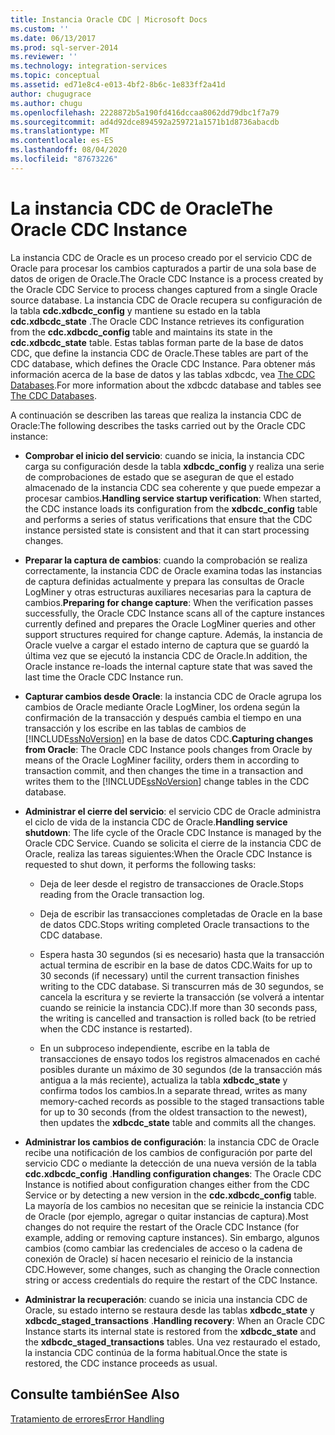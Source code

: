 ```yaml
---
title: Instancia Oracle CDC | Microsoft Docs
ms.custom: ''
ms.date: 06/13/2017
ms.prod: sql-server-2014
ms.reviewer: ''
ms.technology: integration-services
ms.topic: conceptual
ms.assetid: ed71e8c4-e013-4bf2-8b6c-1e833ff2a41d
author: chugugrace
ms.author: chugu
ms.openlocfilehash: 2228872b5a190fd416dccaa8062dd79dbc1f7a79
ms.sourcegitcommit: ad4d92dce894592a259721a1571b1d8736abacdb
ms.translationtype: MT
ms.contentlocale: es-ES
ms.lasthandoff: 08/04/2020
ms.locfileid: "87673226"
---
```

# <a name="the-oracle-cdc-instance"></a><span data-ttu-id="de00a-102">La instancia CDC de Oracle</span><span class="sxs-lookup"><span data-stu-id="de00a-102">The Oracle CDC Instance</span></span>
  <span data-ttu-id="de00a-103">La instancia CDC de Oracle es un proceso creado por el servicio CDC de Oracle para procesar los cambios capturados a partir de una sola base de datos de origen de Oracle.</span><span class="sxs-lookup"><span data-stu-id="de00a-103">The Oracle CDC Instance is a process created by the Oracle CDC Service to process changes captured from a single Oracle source database.</span></span> <span data-ttu-id="de00a-104">La instancia CDC de Oracle recupera su configuración de la tabla **cdc.xdbcdc_config** y mantiene su estado en la tabla **cdc.xdbcdc_state** .</span><span class="sxs-lookup"><span data-stu-id="de00a-104">The Oracle CDC Instance retrieves its configuration from the **cdc.xdbcdc_config** table and maintains its state in the **cdc.xdbcdc_state** table.</span></span> <span data-ttu-id="de00a-105">Estas tablas forman parte de la base de datos CDC, que define la instancia CDC de Oracle.</span><span class="sxs-lookup"><span data-stu-id="de00a-105">These tables are part of the CDC database, which defines the Oracle CDC Instance.</span></span> <span data-ttu-id="de00a-106">Para obtener más información acerca de la base de datos y las tablas xdbcdc, vea [The CDC Databases](the-oracle-cdc-service.md).</span><span class="sxs-lookup"><span data-stu-id="de00a-106">For more information about the xdbcdc database and tables see [The CDC Databases](the-oracle-cdc-service.md).</span></span>  
  
 <span data-ttu-id="de00a-107">A continuación se describen las tareas que realiza la instancia CDC de Oracle:</span><span class="sxs-lookup"><span data-stu-id="de00a-107">The following describes the tasks carried out by the Oracle CDC instance:</span></span>  
  
-   <span data-ttu-id="de00a-108">**Comprobar el inicio del servicio**: cuando se inicia, la instancia CDC carga su configuración desde la tabla **xdbcdc_config** y realiza una serie de comprobaciones de estado que se aseguran de que el estado almacenado de la instancia CDC sea coherente y que puede empezar a procesar cambios.</span><span class="sxs-lookup"><span data-stu-id="de00a-108">**Handling service startup verification**: When started, the CDC instance loads its configuration from the **xdbcdc_config** table and performs a series of status verifications that ensure that the CDC instance persisted state is consistent and that it can start processing changes.</span></span>  
  
-   <span data-ttu-id="de00a-109">**Preparar la captura de cambios**: cuando la comprobación se realiza correctamente, la instancia CDC de Oracle examina todas las instancias de captura definidas actualmente y prepara las consultas de Oracle LogMiner y otras estructuras auxiliares necesarias para la captura de cambios.</span><span class="sxs-lookup"><span data-stu-id="de00a-109">**Preparing for change capture**: When the verification passes successfully, the Oracle CDC Instance scans all of the capture instances currently defined and prepares the Oracle LogMiner queries and other support structures required for change capture.</span></span> <span data-ttu-id="de00a-110">Además, la instancia de Oracle vuelve a cargar el estado interno de captura que se guardó la última vez que se ejecutó la instancia CDC de Oracle.</span><span class="sxs-lookup"><span data-stu-id="de00a-110">In addition, the Oracle instance re-loads the internal capture state that was saved the last time the Oracle CDC Instance run.</span></span>  
  
-   <span data-ttu-id="de00a-111">**Capturar cambios desde Oracle**: la instancia CDC de Oracle agrupa los cambios de Oracle mediante Oracle LogMiner, los ordena según la confirmación de la transacción y después cambia el tiempo en una transacción y los escribe en las tablas de cambios de [!INCLUDE[ssNoVersion](../../includes/ssnoversion-md.md)] en la base de datos CDC.</span><span class="sxs-lookup"><span data-stu-id="de00a-111">**Capturing changes from Oracle**: The Oracle CDC Instance pools changes from Oracle by means of the Oracle LogMiner facility, orders them in according to transaction commit, and then changes the time in a transaction and writes them to the [!INCLUDE[ssNoVersion](../../includes/ssnoversion-md.md)] change tables in the CDC database.</span></span>  
  
-   <span data-ttu-id="de00a-112">**Administrar el cierre del servicio**: el servicio CDC de Oracle administra el ciclo de vida de la instancia CDC de Oracle.</span><span class="sxs-lookup"><span data-stu-id="de00a-112">**Handling service shutdown**: The life cycle of the Oracle CDC Instance is managed by the Oracle CDC Service.</span></span> <span data-ttu-id="de00a-113">Cuando se solicita el cierre de la instancia CDC de Oracle, realiza las tareas siguientes:</span><span class="sxs-lookup"><span data-stu-id="de00a-113">When the Oracle CDC Instance is requested to shut down, it performs the following tasks:</span></span>  
  
    -   <span data-ttu-id="de00a-114">Deja de leer desde el registro de transacciones de Oracle.</span><span class="sxs-lookup"><span data-stu-id="de00a-114">Stops reading from the Oracle transaction log.</span></span>  
  
    -   <span data-ttu-id="de00a-115">Deja de escribir las transacciones completadas de Oracle en la base de datos CDC.</span><span class="sxs-lookup"><span data-stu-id="de00a-115">Stops writing completed Oracle transactions to the CDC database.</span></span>  
  
    -   <span data-ttu-id="de00a-116">Espera hasta 30 segundos (si es necesario) hasta que la transacción actual termina de escribir en la base de datos CDC.</span><span class="sxs-lookup"><span data-stu-id="de00a-116">Waits for up to 30 seconds (if necessary) until the current transaction finishes writing to the CDC database.</span></span> <span data-ttu-id="de00a-117">Si transcurren más de 30 segundos, se cancela la escritura y se revierte la transacción (se volverá a intentar cuando se reinicie la instancia CDC).</span><span class="sxs-lookup"><span data-stu-id="de00a-117">If more than 30 seconds pass, the writing is cancelled and transaction is rolled back (to be retried when the CDC instance is restarted).</span></span>  
  
    -   <span data-ttu-id="de00a-118">En un subproceso independiente, escribe en la tabla de transacciones de ensayo todos los registros almacenados en caché posibles durante un máximo de 30 segundos (de la transacción más antigua a la más reciente), actualiza la tabla **xdbcdc_state** y confirma todos los cambios.</span><span class="sxs-lookup"><span data-stu-id="de00a-118">In a separate thread, writes as many memory-cached records as possible to the staged transactions table for up to 30 seconds (from the oldest transaction to the newest), then updates the **xdbcdc_state** table and commits all the changes.</span></span>  
  
-   <span data-ttu-id="de00a-119">**Administrar los cambios de configuración**: la instancia CDC de Oracle recibe una notificación de los cambios de configuración por parte del servicio CDC o mediante la detección de una nueva versión de la tabla **cdc.xdbcdc_config** .</span><span class="sxs-lookup"><span data-stu-id="de00a-119">**Handling configuration changes**: The Oracle CDC Instance is notified about configuration changes either from the CDC Service or by detecting a new version in the **cdc.xdbcdc_config** table.</span></span> <span data-ttu-id="de00a-120">La mayoría de los cambios no necesitan que se reinicie la instancia CDC de Oracle (por ejemplo, agregar o quitar instancias de captura).</span><span class="sxs-lookup"><span data-stu-id="de00a-120">Most changes do not require the restart of the Oracle CDC Instance (for example, adding or removing capture instances).</span></span> <span data-ttu-id="de00a-121">Sin embargo, algunos cambios (como cambiar las credenciales de acceso o la cadena de conexión de Oracle) sí hacen necesario el reinicio de la instancia CDC.</span><span class="sxs-lookup"><span data-stu-id="de00a-121">However, some changes, such as changing the Oracle connection string or access credentials do require the restart of the CDC Instance.</span></span>  
  
-   <span data-ttu-id="de00a-122">**Administrar la recuperación**: cuando se inicia una instancia CDC de Oracle, su estado interno se restaura desde las tablas **xdbcdc_state** y **xdbcdc_staged_transactions** .</span><span class="sxs-lookup"><span data-stu-id="de00a-122">**Handling recovery**: When an Oracle CDC Instance starts its internal state is restored from the **xdbcdc_state** and the **xdbcdc_staged_transactions** tables.</span></span> <span data-ttu-id="de00a-123">Una vez restaurado el estado, la instancia CDC continúa de la forma habitual.</span><span class="sxs-lookup"><span data-stu-id="de00a-123">Once the state is restored, the CDC instance proceeds as usual.</span></span>  
  
## <a name="see-also"></a><span data-ttu-id="de00a-124">Consulte también</span><span class="sxs-lookup"><span data-stu-id="de00a-124">See Also</span></span>  
 [<span data-ttu-id="de00a-125">Tratamiento de errores</span><span class="sxs-lookup"><span data-stu-id="de00a-125">Error Handling</span></span>](error-handling.md)  
  
  
